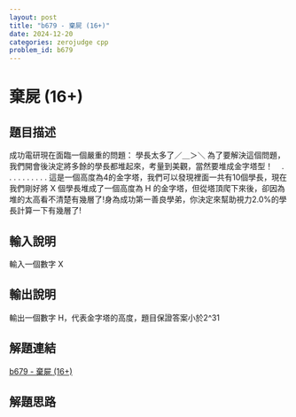 ```yaml
---
layout: post
title: "b679 - 棄屍 (16+)"
date: 2024-12-20
categories: zerojudge cpp
problem_id: b679
---
```


# 棄屍 (16+)

## 題目描述

成功電研現在面臨一個嚴重的問題：
學長太多了／＿＞＼
為了要解決這個問題，我們開會後決定將多餘的學長都堆起來，考量到美觀，當然要堆成金字塔型！
   .  . . . . . . . . .
這是一個高度為4的金字塔，我們可以發現裡面一共有10個學長，現在我們剛好將 X 個學長堆成了一個高度為 H 的金字塔，但從塔頂爬下來後，卻因為堆的太高看不清楚有幾層了!身為成功第一善良學弟，你決定來幫助視力2.0%的學長計算一下有幾層了!

## 輸入說明

輸入一個數字 X

## 輸出說明

輸出一個數字 H，代表金字塔的高度，題目保證答案小於2^31

## 解題連結

[b679 - 棄屍 (16+)](https://zerojudge.tw/ShowProblem?problemid=b679)

## 解題思路

